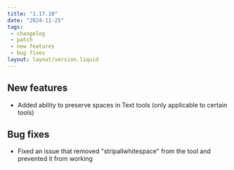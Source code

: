 ```yaml
---
title: "1.17.10"
date: "2024-11-25"
tags: 
 - changelog
 - patch
 - new features
 - bug fixes
layout: layout/version.liquid
---
```

## New features
 - Added ability to preserve spaces in Text tools (only applicable to certain tools)

## Bug fixes
- Fixed an issue that removed "stripallwhitespace" from the tool and prevented it from working
